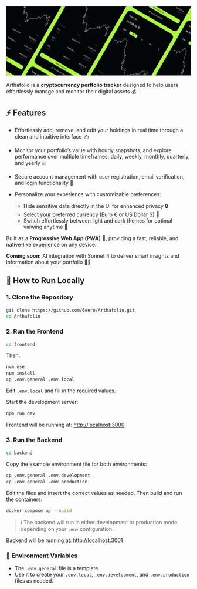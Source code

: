 ![Arthafolio header](assets/images/header.png)

Arthafolio is a **cryptocurrency portfolio tracker** designed to help users effortlessly manage and monitor their digital assets 💰.

## ⚡ Features

- Effortlessly add, remove, and edit your holdings in real time through a clean and intuitive interface ✍️
- Monitor your portfolio’s value with hourly snapshots, and explore performance over multiple timeframes: daily, weekly, monthly, quarterly, and yearly 📈
- Secure account management with user registration, email verification, and login functionality 🔐
- Personalize your experience with customizable preferences:

  - Hide sensitive data directly in the UI for enhanced privacy 🔒
  - Select your preferred currency (Euro € or US Dollar \$) 💱
  - Switch effortlessly between light and dark themes for optimal viewing anytime 🌙

Built as a **Progressive Web App (PWA)** 📱, providing a fast, reliable, and native-like experience on any device.

**Coming soon:** AI integration with Sonnet 4 to deliver smart insights and information about your portfolio 🤖✨

## 🚀 How to Run Locally

### 1. Clone the Repository

```bash
git clone https://github.com/6eero/Arthafolio.git
cd Arthafolio
```

### 2. Run the Frontend

```bash
cd frontend
```

Then:

```bash
nvm use
npm install
cp .env.general .env.local
```

Edit `.env.local` and fill in the required values.

Start the development server:

```bash
npm run dev
```

Frontend will be running at: [http://localhost:3000](http://localhost:3000)

### 3. Run the Backend

```bash
cd backend
```

Copy the example environment file for both environments:

```bash
cp .env.general .env.development
cp .env.general .env.production
```

Edit the files and insert the correct values as needed. Then build and run the containers:

```bash
docker-compose up --build
```

> ℹ️ The backend will run in either development or production mode depending on your `.env` configuration.

Backend will be running at: [http://localhost:3001](http://localhost:3001)

### 🧪 Environment Variables

- The `.env.general` file is a template.
- Use it to create your `.env.local`, `.env.development`, and `.env.production` files as needed.
